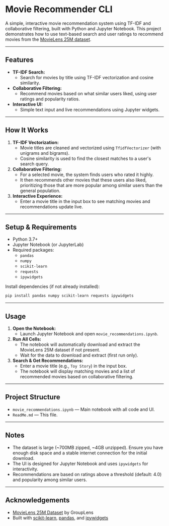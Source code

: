 # Movie Recommender CLI

A simple, interactive movie recommendation system using TF-IDF and collaborative filtering, built with Python and Jupyter Notebook. This project demonstrates how to use text-based search and user ratings to recommend movies from the [MovieLens 25M dataset](https://grouplens.org/datasets/movielens/25m/).

---

## Features

- **TF-IDF Search:**
  - Search for movies by title using TF-IDF vectorization and cosine similarity.
- **Collaborative Filtering:**
  - Recommend movies based on what similar users liked, using user ratings and popularity ratios.
- **Interactive UI:**
  - Simple text input and live recommendations using Jupyter widgets.

---

## How It Works

1. **TF-IDF Vectorization:**
   - Movie titles are cleaned and vectorized using `TfidfVectorizer` (with unigrams and bigrams).
   - Cosine similarity is used to find the closest matches to a user's search query.
2. **Collaborative Filtering:**
   - For a selected movie, the system finds users who rated it highly.
   - It then recommends other movies that these users also liked, prioritizing those that are more popular among similar users than the general population.
3. **Interactive Experience:**
   - Enter a movie title in the input box to see matching movies and recommendations update live.

---

## Setup & Requirements

- Python 3.7+
- Jupyter Notebook (or JupyterLab)
- Required packages:
  - `pandas`
  - `numpy`
  - `scikit-learn`
  - `requests`
  - `ipywidgets`

Install dependencies (if not already installed):

```bash
pip install pandas numpy scikit-learn requests ipywidgets
```

---

## Usage

1. **Open the Notebook:**
   - Launch Jupyter Notebook and open `movie_recommendations.ipynb`.
2. **Run All Cells:**
   - The notebook will automatically download and extract the MovieLens 25M dataset if not present.
   - Wait for the data to download and extract (first run only).
3. **Search & Get Recommendations:**
   - Enter a movie title (e.g., `Toy Story`) in the input box.
   - The notebook will display matching movies and a list of recommended movies based on collaborative filtering.

---

## Project Structure

- `movie_recommendations.ipynb` — Main notebook with all code and UI.
- `ReadMe.md` — This file.

---

## Notes

- The dataset is large (~700MB zipped, ~4GB unzipped). Ensure you have enough disk space and a stable internet connection for the initial download.
- The UI is designed for Jupyter Notebook and uses `ipywidgets` for interactivity.
- Recommendations are based on ratings above a threshold (default: 4.0) and popularity among similar users.

---

## Acknowledgements

- [MovieLens 25M Dataset](https://grouplens.org/datasets/movielens/25m/) by GroupLens
- Built with [scikit-learn](https://scikit-learn.org/), [pandas](https://pandas.pydata.org/), and [ipywidgets](https://ipywidgets.readthedocs.io/) 